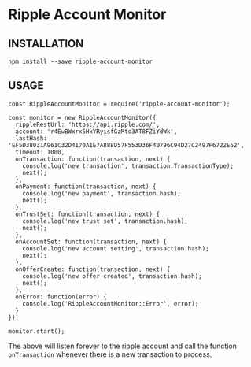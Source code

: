 # Ripple Account Monitor

## INSTALLATION

    npm install --save ripple-account-monitor

## USAGE

    const RippleAccountMonitor = require('ripple-account-monitor');

    const monitor = new RippleAccountMonitor({
      rippleRestUrl: 'https://api.ripple.com/',
      account: 'r4EwBWxrx5HxYRyisfGzMto3AT8FZiYdWk',
      lastHash: 'EF5D38031A961C32D4170A1E7A888D57F553D36F40796C94D27C2497F6722E62',
      timeout: 1000,
      onTransaction: function(transaction, next) {
        console.log('new transaction', transaction.TransactionType);
        next();
      },
      onPayment: function(transaction, next) {
        console.log('new payment', transaction.hash);
        next();
      },
      onTrustSet: function(transaction, next) {
        console.log('new trust set', transaction.hash);
        next();
      },
      onAccountSet: function(transaction, next) {
        console.log('new account setting', transaction.hash);
        next();
      },
      onOfferCreate: function(transaction, next) {
        console.log('new offer created', transaction.hash);
        next();
      },
      onError: function(error) {
        console.log('RippleAccountMonitor::Error', error);
      }
    });

    monitor.start();

The above will listen forever to the ripple account and call the function `onTransaction` whenever there is a new transaction to process.

